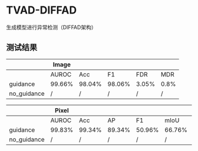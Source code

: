# TVAD-DIFFAD
生成模型进行异常检测（DIFFAD架构）

## 测试结果

|             | Image  |        |        |       |      |
|-------------|--------|--------|--------|-------|------|
|             | AUROC  | Acc    | F1     | FDR   | MDR  |
| guidance    | 99.66% | 98.04% | 98.06% | 3.05% | 0.8% |
| no_guidance | /      | /      | /      | /     | /    |

|             | Pixel  |        |        |        |        |        |
|-------------|--------|--------|--------|--------|--------|--------|
|             | AUROC  | Acc    | AP     | F1     | mIoU   | AUPRO  |
| guidance    | 99.83% | 99.34% | 89.34% | 50.96% | 66.76% | 98.16% |
| no_guidance | /      | /      | /      | /      | /      | /      |


